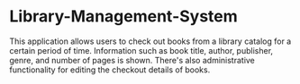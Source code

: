 # Library-Management-System

This application allows users to check out books from a library catalog for a certain period of time. Information such as book title, author, publisher, genre, and number of pages is shown. There's also administrative functionality for editing the checkout details of books.
